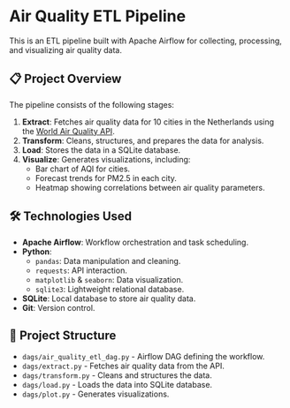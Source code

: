 # Air Quality ETL Pipeline

This is an ETL pipeline built with Apache Airflow for collecting, processing, and visualizing air quality data.

## 📋 Project Overview
The pipeline consists of the following stages:
1. **Extract**: Fetches air quality data for 10 cities in the Netherlands using the [World Air Quality API](https://aqicn.org).
2. **Transform**: Cleans, structures, and prepares the data for analysis.
3. **Load**: Stores the data in a SQLite database.
4. **Visualize**: Generates visualizations, including:
   - Bar chart of AQI for cities.
   - Forecast trends for PM2.5 in each city.
   - Heatmap showing correlations between air quality parameters.

## 🛠 Technologies Used
- **Apache Airflow**: Workflow orchestration and task scheduling.
- **Python**:
  - `pandas`: Data manipulation and cleaning.
  - `requests`: API interaction.
  - `matplotlib` & `seaborn`: Data visualization.
  - `sqlite3`: Lightweight relational database.
- **SQLite**: Local database to store air quality data.
- **Git**: Version control.

## 📁 Project Structure
- `dags/air_quality_etl_dag.py` - Airflow DAG defining the workflow.
- `dags/extract.py` - Fetches air quality data from the API.
- `dags/transform.py` - Cleans and structures the data.
- `dags/load.py` - Loads the data into SQLite database.
- `dags/plot.py` - Generates visualizations.

